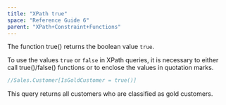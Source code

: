 ```yaml
---
title: "XPath true"
space: "Reference Guide 6"
parent: "XPath+Constraint+Functions"
---
```



The function true() returns the boolean value `true`.

To use the values `true` or `false` in XPath queries, it is necessary to either call true()/false() functions or to enclose the values in quotation marks.

```java
//Sales.Customer[IsGoldCustomer = true()]
```

This query returns all customers who are classified as gold customers.
